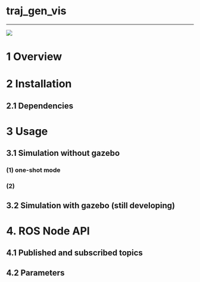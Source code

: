 
# traj_gen_vis

* * * 

<img src="https://github.com/icsl-Jeon/traj_gen_vis/blob/master/img/introl_final.png"> 


# 1 Overview 

# 2 Installation 

## 2.1 Dependencies 

# 3 Usage 

## 3.1 Simulation without gazebo 

### (1) one-shot mode 

### (2) 

## 3.2 Simulation with gazebo (still developing)

# 4. ROS Node API 

## 4.1  Published and subscribed topics


## 4.2 Parameters  
